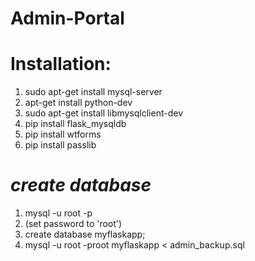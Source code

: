 # Admin-Portal


# Installation:
1. sudo apt-get install mysql-server
2. apt-get install python-dev
3. sudo apt-get install libmysqlclient-dev
4. pip install flask_mysqldb
5. pip install wtforms
6. pip install passlib


# *create database*
 1. mysql -u root -p 
 2. (set password to 'root')
 3. create database myflaskapp;
 4. mysql -u root -proot myflaskapp < admin_backup.sql
